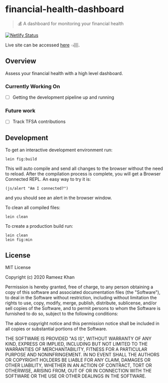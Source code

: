 # financial-health-dashboard

> 💰 A dashboard for monitoring your financial health

[![Netlify Status](https://api.netlify.com/api/v1/badges/cdc8585c-988e-434f-8705-50002ddd805d/deploy-status)](https://app.netlify.com/sites/zen-yonath-84a0dd/deploys)

Live site can be accessed [here](https://financial-health-dashboard.rameezkhan.dev) 👈🏽.

## Overview

Assess your financial health with a high level dashboard.

### Currently Working On
- [ ] Getting the development pipeline up and running

### Future work
- [ ] Track TFSA contributions

## Development

To get an interactive development environment run:

    lein fig:build

This will auto compile and send all changes to the browser without the
need to reload. After the compilation process is complete, you will
get a Browser Connected REPL. An easy way to try it is:

    (js/alert "Am I connected?")

and you should see an alert in the browser window.

To clean all compiled files:

	lein clean

To create a production build run:

	lein clean
	lein fig:min


## License

MIT License

Copyright (c) 2020 Rameez Khan

Permission is hereby granted, free of charge, to any person obtaining a copy
of this software and associated documentation files (the "Software"), to deal
in the Software without restriction, including without limitation the rights
to use, copy, modify, merge, publish, distribute, sublicense, and/or sell
copies of the Software, and to permit persons to whom the Software is
furnished to do so, subject to the following conditions:

The above copyright notice and this permission notice shall be included in all
copies or substantial portions of the Software.

THE SOFTWARE IS PROVIDED "AS IS", WITHOUT WARRANTY OF ANY KIND, EXPRESS OR
IMPLIED, INCLUDING BUT NOT LIMITED TO THE WARRANTIES OF MERCHANTABILITY,
FITNESS FOR A PARTICULAR PURPOSE AND NONINFRINGEMENT. IN NO EVENT SHALL THE
AUTHORS OR COPYRIGHT HOLDERS BE LIABLE FOR ANY CLAIM, DAMAGES OR OTHER
LIABILITY, WHETHER IN AN ACTION OF CONTRACT, TORT OR OTHERWISE, ARISING FROM,
OUT OF OR IN CONNECTION WITH THE SOFTWARE OR THE USE OR OTHER DEALINGS IN THE
SOFTWARE.
